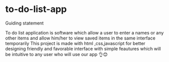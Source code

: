 # to-do-list-app
Guiding statement 

To do list application is software which allow a user to enter a names or any other items and allow him/her to view saved items in the same interface temporarily
This project is made with html ,css,javascript for better designing friendly and favorable interface with simple feautures which will be intuitive to any user who will use our app  👌😊 
